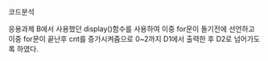 코드분석

응용과제 B에서 사용했던 display()함수를 사용하여 이중 for문이 돌기전에 선언하고
이중 for문이 끝난후 cnt를 증가시켜줌으로 0~2까지 D1에서 출력한 후 D2로 넘어가도록 하였다.